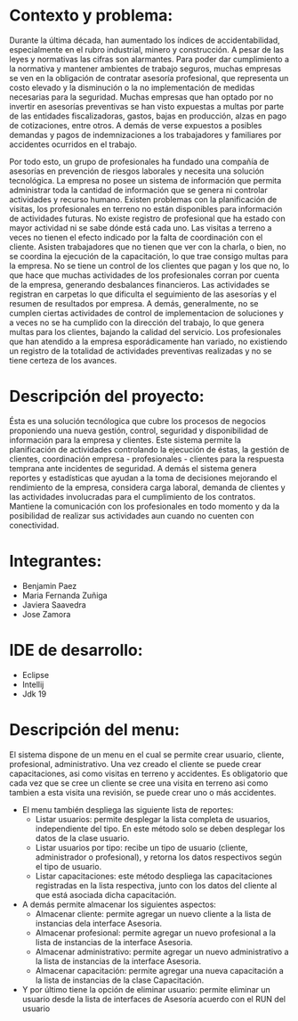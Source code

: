 # Contexto y problema:

 Durante la última década, han aumentado los índices de accidentabilidad, especialmente en el rubro industrial, minero y construcción. A pesar de las leyes y normativas las cifras son alarmantes. Para poder dar cumplimiento a la normativa y mantener ambientes de trabajo seguros, muchas empresas se ven en la obligación de contratar asesoría profesional, que representa un costo elevado y la disminución o la no implementación de medidas necesarias para la seguridad. Muchas empresas que han optado por no invertir en asesorías preventivas se han visto expuestas a multas por parte de las entidades fiscalizadoras, gastos, bajas en producción, alzas en pago de cotizaciones, entre otros. A demás de verse expuestos a posibles demandas y pagos de indemnizaciones a los trabajadores y familiares por accidentes ocurridos en el trabajo.

Por todo esto, un grupo de profesionales ha fundado una compañía de asesorías en prevención de riesgos laborales y necesita una solución tecnológica.
La empresa no posee un sistema de información que permita administrar toda la cantidad de información que se genera ni controlar actividades y recurso humano.
Existen problemas con la planificación de visitas, los profesionales en terreno no están disponibles para información de actividades futuras.
No existe registro de profesional que ha estado con mayor actividad ni se sabe dónde está cada uno.
Las visitas a terreno a veces no tienen el efecto indicado por la falta de coordinación con el cliente. Asisten trabajadores que no tienen que ver con la charla, o bien, no se coordina la ejecución de la capacitación, lo que trae consigo multas para la empresa. No se tiene un control de los clientes que pagan y los que no, lo que hace que muchas actividades de los profesionales corran por cuenta de la empresa, generando desbalances financieros. Las actividades se registran en carpetas lo que dificulta el seguimiento de las asesorías y el resumen de resultados por empresa. A demás, generalmente, no se cumplen ciertas actividades de control de implementacion de soluciones y a veces no se ha cumplido con la dirección del trabajo, lo que genera multas para los clientes, bajando la calidad del servicio. Los profesionales que han atendido a la empresa esporádicamente han variado, no existiendo un registro de la totalidad de actividades preventivas realizadas y no se tiene certeza de los avances.



# Descripción del proyecto:

  Ésta es una solución tecnólogica que cubre los procesos de negocios proponiendo una nueva gestión, control, seguridad y disponibilidad de información para la empresa y clientes.
  Este sistema permite la planificación de actividades controlando la ejecución de éstas, la gestión de clientes, coordinación empresa - profesionales - clientes para la respuesta temprana ante incidentes de seguridad. 
  A demás el sistema genera reportes y estadísticas que ayudan a la toma de decisiones mejorando el rendimiento de la empresa, considera carga laboral, demanda de clientes y las actividades involucradas para el cumplimiento de los contratos. Mantiene la comunicación con los profesionales en todo momento y da la posibilidad de realizar sus actividades aun cuando no cuenten con conectividad.

# Integrantes: 
  - Benjamin Paez
  - Maria Fernanda Zuñiga
  - Javiera Saavedra
  - Jose Zamora
  
 # IDE de desarrollo:
  - Eclipse
  - Intellij
  - Jdk 19
  
  # Descripción del menu:
  El sistema dispone de un menu en el cual se permite crear usuario, cliente, profesional, administrativo. Una vez creado el cliente se puede crear capacitaciones, asi como visitas en terreno y accidentes. Es obligatorio que cada vez que se cree un cliente se cree una visita en terreno asi como tambien a esta visita una revisión, se puede crear uno o más accidentes.
+ El menu también despliega las siguiente lista de reportes:
  - Listar usuarios: permite desplegar la lista completa de usuarios, independiente
del tipo. En este método solo se deben desplegar los datos de la clase usuario.
  - Listar usuarios por tipo: recibe un tipo de usuario (cliente, administrador o
profesional), y retorna los datos respectivos según el tipo de usuario.
  - Listar capacitaciones: este método despliega las capacitaciones registradas en la
lista respectiva, junto con los datos del cliente al que está asociada dicha
capacitación.
+ A demás permite almacenar los siguientes aspectos:
  - Almacenar cliente: permite agregar un nuevo cliente a la lista de instancias
dela interface Asesoria.
  - Almacenar profesional: permite agregar un nuevo profesional a la lista de
instancias de la interface Asesoria.
  - Almacenar administrativo: permite agregar un nuevo administrativo a la
lista de instancias de la interface Asesoria.
  - Almacenar capacitación: permite agregar una nueva capacitación a la lista de
instancias de la clase Capacitación.
+ Y por último tiene la opción de eliminar usuario: permite eliminar un usuario desde la lista de interfaces de
Asesoría acuerdo con el RUN del usuario 
